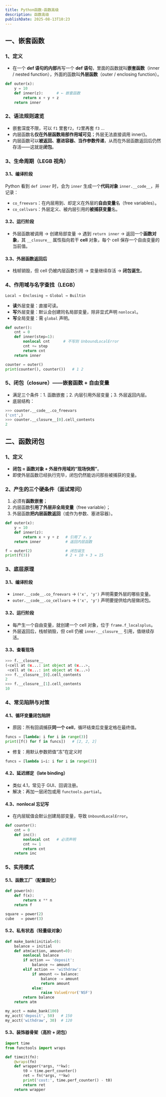 ```yaml
---
title: Python函数-函数高级
description: 函数高级
publishDate: 2025-08-13T10:23
---
```

## 一、嵌套函数

### 1、定义

* 在一个 **def 语句的内部**再写一个 **def 语句**，里面的函数就叫**嵌套函数**（inner / nested function），外面的函数叫**外层函数**（outer / enclosing function）。

```python
def outer(x):
    y = 10
    def inner(z):      # ← 嵌套函数
        return x + y + z
    return inner
```

### 2、语法规则速览

* 嵌套深度不限，可以 `f1` 里套`f2`，`f2`里再套 `f3` …
* 内层函数名**仅在外层函数局部作用域可见**；外层无法直接调用 inner()。
* 内层函数可以**被返回、塞进容器、当作参数传递**，从而在外层函数返回后仍然存活——这就是**闭包**。

### 3、生命周期（LEGB 视角）

#### 3.1、编译阶段

Python 看到 `def inner` 时，会为 `inner` 生成一个**代码对象** `inner.__code__`，并记录：

* `co_freevars`：在内层用到、却定义在外层的**自由变量**名（free variables）。
* `co_cellvars`：外层定义、被内层引用的**被捕获变量**名。

#### 3.2、运行阶段

* 外层函数被调用 → 创建局部变量 → 遇到 `return inner` → 返回一个**函数对象**，其 `__closure__` 属性指向若干 **cell** 对象，每个 cell 保存一个自由变量的当前值。

#### 3.3、外层函数返回后

* 栈帧销毁，但 cell 仍被内层函数引用 → 变量继续存活 → **闭包诞生**。

### 4、作用域与名字查找（LEGB）

`Local → Enclosing → Global → Builtin`

* **读**外层变量：直接可读。
* **写**外层变量：默认会创建同名局部变量，除非显式声明 `nonlocal`。
* **写**全局变量：需 `global` 声明。

```python
def outer():
    cnt = 0
    def inner(step=1):
        nonlocal cnt      # 不写则 UnboundLocalError
        cnt += step
        return cnt
    return inner

counter = outer()
print(counter(), counter())   # 1 2
```

### 5、闭包（closure）——嵌套函数 + 自由变量

* 满足三个条件：1. 函数嵌套；2. 内层引用外层变量；3. 外层返回内层。
* 底层结构：

```python
>>> counter.__code__.co_freevars
('cnt',)
>>> counter.__closure__[0].cell_contents
2
```

## 二、函数闭包

### 1、定义

* **闭包 = 函数对象 + 外层作用域的“现场快照”**。
* 即使外层函数已经执行完毕，闭包仍然能访问那些被捕获的变量。

### 2、产生的三个硬条件（面试常问）

1. 必须有**函数嵌套**；
2. 内层函数**引用了外层非全局变量**（free variable）；
3. 外层函数**把内层函数返回**（或作为参数、塞进容器）。

```python
def outer(x):
    y = 10
    def inner(z):
        return x + y + z   # 引用了 x、y
    return inner           # 返回内层函数

f = outer(2)               # 闭包诞生
print(f(3))                # 2 + 10 + 3 = 15
```

### 3、底层原理

#### 3.1、编译阶段

* `inner.__code__.co_freevars` → `('x', 'y')` 声明需要外层的哪些变量。
* `outer.__code__.co_cellvars` → `('x', 'y')` 声明要提供给内层做闭包。

#### 3.2、运行阶段

* 每产生一个自由变量，就创建一个 cell 对象，位于 `frame.f_localsplus`。
* 外层返回后，栈帧销毁，但 cell 仍被 `inner.__closure__` 引用，值继续存活。

#### 3.3、查看现场

```python
>>> f.__closure__
(<cell at 0x...: int object at 0x...>,
 <cell at 0x...: int object at 0x...>)
>>> f.__closure__[0].cell_contents
2
>>> f.__closure__[1].cell_contents
10
```

### 4、常见陷阱与对策

#### 4.1、循环变量闭包陷阱

* 原因：所有回调捕获**同一个 cell**，循环结束后变量定格在最终值。

```python
funcs = [lambda: i for i in range(3)]
print([f() for f in funcs])   # [2, 2, 2]
```

* 修复：用默认参数把值“冻”在定义时

```python
funcs = [lambda i=i: i for i in range(3)]
```

#### 4.2、延迟绑定（late binding）

* 类似 4.1，常见于 GUI、回调注册。
* 解决：再加一层闭包或用 `functools.partial`。

#### 4.3、nonlocal 忘记写

* 在内层赋值会默认创建局部变量，导致 `UnboundLocalError`。

```python
def counter():
    cnt = 0
    def inc():
        nonlocal cnt   # 必须声明
        cnt += 1
        return cnt
    return inc
```

### 5、实用模式

#### 5.1、函数工厂（配置固化）

```python
def power(n):
    def f(x):
        return x ** n
    return f

square = power(2)
cube   = power(3)
```

#### 5.2、私有状态（轻量级对象）

```python
def make_bank(initial=0):
    balance = initial
    def atm(action, amount=0):
        nonlocal balance
        if action == 'deposit':
            balance += amount
        elif action == 'withdraw':
            if amount <= balance:
                balance -= amount
                return amount
            else:
                raise ValueError('NSF')
        return balance
    return atm

my_acct = make_bank(100)
my_acct('deposit', 50)   # 150
my_acct('withdraw', 30)  # 120
```

#### 5.3、装饰器骨架（高阶 + 闭包）

```python
import time
from functools import wraps

def timeit(fn):
    @wraps(fn)
    def wrapper(*args, **kw):
        t0 = time.perf_counter()
        ret = fn(*args, **kw)
        print('cost:', time.perf_counter() - t0)
        return ret
    return wrapper
```
